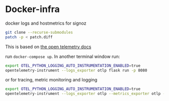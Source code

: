 # Docker-infra
docker logs and hostmetrics for signoz

```bash
git clone --recurse-submodules
patch -p < patch.diff
```

This is based on [the open telemetry docs](https://opentelemetry.io/docs/languages/python/getting-started/)

run `docker-compose up`. In another terminal window run:

```bash
export OTEL_PYTHON_LOGGING_AUTO_INSTRUMENTATION_ENABLED=true
opentelemetry-instrument --logs_exporter otlp flask run -p 8080
```
or for tracing, metric monitoring and logging


```bash
export OTEL_PYTHON_LOGGING_AUTO_INSTRUMENTATION_ENABLED=true
opentelemetry-instrument --logs_exporter otlp --metrics_exporter otlp --traces_exporter otlp --service_name your-service-name flask run -p 8081
```

